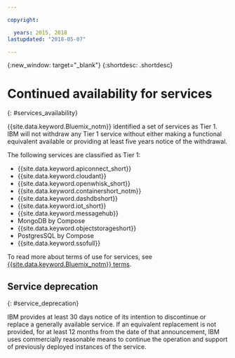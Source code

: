 ```yaml
---

copyright:

  years: 2015, 2018
lastupdated: "2018-05-07"

---
```


{:new_window: target="_blank"}
{:shortdesc: .shortdesc}

# Continued availability for services
{: #services_availability}

{{site.data.keyword.Bluemix_notm}} identified a set of services as Tier 1. IBM will not withdraw any Tier 1 service without either making a functional equivalent available or providing at least five years notice of the withdrawal.

The following services are classified as Tier 1:
  * {{site.data.keyword.apiconnect_short}}
  * {{site.data.keyword.cloudant}}
  * {{site.data.keyword.openwhisk_short}}
  * {{site.data.keyword.containershort_notm}}
  * {{site.data.keyword.dashdbshort}}
  * {{site.data.keyword.iot_short}}
  * {{site.data.keyword.messagehub}}
  * MongoDB by Compose
  * {{site.data.keyword.objectstorageshort}}
  * PostgresSQL by Compose
  * {{site.data.keyword.ssofull}}

To read more about terms of use for services, see [{{site.data.keyword.Bluemix_notm}} terms](/docs/overview/terms-of-use/notices.html#terms).

## Service deprecation
{: #service_deprecation}

IBM provides at least 30 days notice of its intention to discontinue or replace a generally available service. If an equivalent replacement is not provided, for at least 12 months from the date of that announcement, IBM uses commercially reasonable means to continue the operation and support of previously deployed instances of the service.
